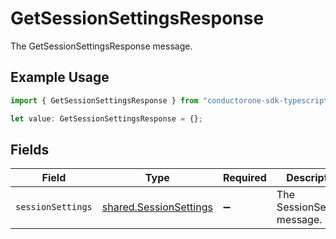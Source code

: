 # GetSessionSettingsResponse

The GetSessionSettingsResponse message.

## Example Usage

```typescript
import { GetSessionSettingsResponse } from "conductorone-sdk-typescript/sdk/models/shared";

let value: GetSessionSettingsResponse = {};
```

## Fields

| Field                                                                   | Type                                                                    | Required                                                                | Description                                                             |
| ----------------------------------------------------------------------- | ----------------------------------------------------------------------- | ----------------------------------------------------------------------- | ----------------------------------------------------------------------- |
| `sessionSettings`                                                       | [shared.SessionSettings](../../../sdk/models/shared/sessionsettings.md) | :heavy_minus_sign:                                                      | The SessionSettings message.                                            |